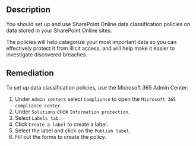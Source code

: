 ## Description

You should set up and use SharePoint Online data classification policies on data stored in your SharePoint Online sites.

The policies will help categorize your most important data so you can effectively protect it from illicit access, and will help make it easier to investigate discovered breaches.

## Remediation

To set up data classification policies, use the Microsoft 365 Admin Center:

1. Under `Admin centers` select `Compliance` to open the `Microsoft 365 compliance center`.
2. Under `Solutions` click `Information protection`.
3. Select `Labels tab`.
4. Click `Create a label` to create a label.
5. Select the label and click on the `Publish label`.
6. Fill out the forms to create the policy.
